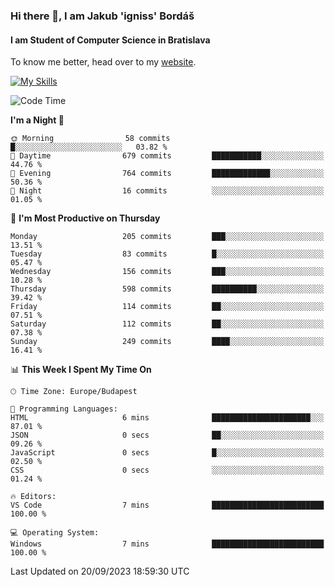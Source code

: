 ### Hi there 👋, I am Jakub 'igniss' Bordáš

#### I am Student of Computer Science in Bratislava
To know me better, head over to my [website](https://bordas.sk).

[![My Skills](https://skillicons.dev/icons?i=js,html,css,figma,svelte,java,kotlin,python,postgresql,typescript,nest,nodejs)](https://bordas.sk)


<!--START_SECTION:waka-->
![Code Time](http://img.shields.io/badge/Code%20Time-1%2C206%20hrs%2028%20mins-blue)

**I'm a Night 🦉** 

```text
🌞 Morning                58 commits          █░░░░░░░░░░░░░░░░░░░░░░░░   03.82 % 
🌆 Daytime                679 commits         ███████████░░░░░░░░░░░░░░   44.76 % 
🌃 Evening                764 commits         █████████████░░░░░░░░░░░░   50.36 % 
🌙 Night                  16 commits          ░░░░░░░░░░░░░░░░░░░░░░░░░   01.05 % 
```
📅 **I'm Most Productive on Thursday** 

```text
Monday                   205 commits         ███░░░░░░░░░░░░░░░░░░░░░░   13.51 % 
Tuesday                  83 commits          █░░░░░░░░░░░░░░░░░░░░░░░░   05.47 % 
Wednesday                156 commits         ███░░░░░░░░░░░░░░░░░░░░░░   10.28 % 
Thursday                 598 commits         ██████████░░░░░░░░░░░░░░░   39.42 % 
Friday                   114 commits         ██░░░░░░░░░░░░░░░░░░░░░░░   07.51 % 
Saturday                 112 commits         ██░░░░░░░░░░░░░░░░░░░░░░░   07.38 % 
Sunday                   249 commits         ████░░░░░░░░░░░░░░░░░░░░░   16.41 % 
```


📊 **This Week I Spent My Time On** 

```text
🕑︎ Time Zone: Europe/Budapest

💬 Programming Languages: 
HTML                     6 mins              ██████████████████████░░░   87.01 % 
JSON                     0 secs              ██░░░░░░░░░░░░░░░░░░░░░░░   09.26 % 
JavaScript               0 secs              █░░░░░░░░░░░░░░░░░░░░░░░░   02.50 % 
CSS                      0 secs              ░░░░░░░░░░░░░░░░░░░░░░░░░   01.24 % 

🔥 Editors: 
VS Code                  7 mins              █████████████████████████   100.00 % 

💻 Operating System: 
Windows                  7 mins              █████████████████████████   100.00 % 
```


 Last Updated on 20/09/2023 18:59:30 UTC
<!--END_SECTION:waka-->
